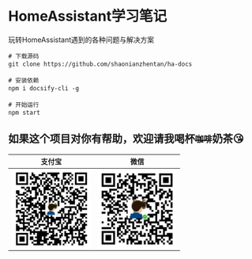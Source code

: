# HomeAssistant学习笔记

玩转HomeAssistant遇到的各种问题与解决方案

```
# 下载源码
git clone https://github.com/shaonianzhentan/ha-docs

# 安装依赖
npm i docsify-cli -g

# 开始运行
npm start
```

## 如果这个项目对你有帮助，欢迎请我喝杯<del><small>咖啡</small></del><b>奶茶</b>😘
|支付宝|微信|
|---|---|
<img src="docs/pay/alipay.png" align="left" height="160" width="160">  |  <img src="docs/pay/wechat.png" align="left" height="160" width="160">